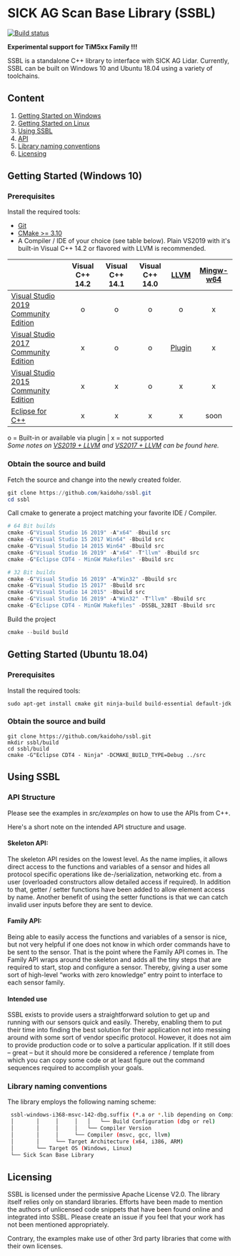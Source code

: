 # SICK AG Scan Base Library (SSBL)
[![Build status](https://ci.appveyor.com/api/projects/status/9gopgyqbnf6xt5pq?svg=true)](https://ci.appveyor.com/project/Kaidoho/ssbl/branch/master)

<b> Experimental support for TiM5xx Family !!! </b>

SSBL is a standalone C++ library to interface with SICK AG Lidar. Currently, SSBL can be built on Windows 10 and Ubuntu 18.04 using a variety of toolchains.  


## Content

1. [Getting Started on Windows](#Getting-Started-(Windows-10))
1. [Getting Started on Linux](#Getting-Started-(Ubuntu-18.04))
2. [Using SSBL](#Using-SSBL)
  1. [API](#API)
  2. [Library naming conventions](#Library-naming-conventions)
3. [Licensing](#Licensing)  


## Getting Started (Windows 10)

### Prerequisites

Install the required tools:

* [Git](https://git-scm.com/download/win)
* [CMake >= 3.10](https://cmake.org/download)
* A Compiler / IDE of your choice (see table below). Plain VS2019 with it's built-in Visual C++ 14.2 or flavored with LLVM is recommended.

|                                   | Visual C++  14.2 | Visual C++  14.1 | Visual C++  14.0 | [LLVM](https://llvm.org) | [Mingw-w64](https://mingw-w64.org/doku.php) |
|--------------------------------------|:----------------:|:----------------:|:----------------:|:------:|:-----------:|
| [Visual Studio 2019 Community Edition](https://visualstudio.microsoft.com) |         o        |         o        |         o        |   o  |     x     |
| [Visual Studio 2017 Community Edition](https://visualstudio.microsoft.com)  |         x        |         o        |         o        |   [Plugin](https://marketplace.visualstudio.com/items?itemName=LLVMExtensions.llvm-toolchain)  |     x     |
| [Visual Studio 2015 Community Edition](https://visualstudio.microsoft.com)  |         x        |         x        |         o        |   x  |     x     |
| [Eclipse for C++](https://www.eclipse.org/downloads/)                              |         x        |         x        |         x        |   x  |   soon   |



o = Built-in or available via plugin | x = not supported     
*Some notes on [VS2019 + LLVM](https://devblogs.microsoft.com/cppblog/clang-llvm-support-in-visual-studio) and [VS2017 + LLVM](https://marketplace.visualstudio.com/items?itemName=LLVMExtensions.llvm-toolchain) can be found here.*


### Obtain the source and build
Fetch the source and change into the newly created folder.
```powershell
git clone https://github.com/kaidoho/ssbl.git
cd ssbl
```
Call cmake to generate a project matching your favorite IDE / Compiler.
```powershell
# 64 Bit builds
cmake -G"Visual Studio 16 2019" -A"x64" -Bbuild src            
cmake -G"Visual Studio 15 2017 Win64" -Bbuild src                
cmake -G"Visual Studio 14 2015 Win64" -Bbuild src                
cmake -G"Visual Studio 16 2019" -A"x64" -T"llvm" -Bbuild src       
cmake -G"Eclipse CDT4 - MinGW Makefiles" -Bbuild src                            

# 32 Bit builds
cmake -G"Visual Studio 16 2019" -A"Win32" -Bbuild src
cmake -G"Visual Studio 15 2017" -Bbuild src
cmake -G"Visual Studio 14 2015" -Bbuild src
cmake -G"Visual Studio 16 2019" -A"Win32" -T"llvm" -Bbuild src
cmake -G"Eclipse CDT4 - MinGW Makefiles" -DSSBL_32BIT -Bbuild src
```
Build the project
```powershell
cmake --build build
```

## Getting Started (Ubuntu 18.04)

### Prerequisites

Install the required tools:

```console
sudo apt-get install cmake git ninja-build build-essential default-jdk
```

### Obtain the source and build
```console
git clone https://github.com/kaidoho/ssbl.git
mkdir ssbl/build
cd ssbl/build
cmake -G"Eclipse CDT4 - Ninja" -DCMAKE_BUILD_TYPE=Debug ../src
```

## Using SSBL

### API Structure
Please see the examples in *src/examples* on how to use the APIs from C++.

Here's a short note on the intended API structure and usage.

#### Skeleton API:
The skeleton API resides on the lowest level. As the name implies, it allows direct access to the functions and variables of a sensor and hides all protocol specific operations like de-/serialization, networking etc. from a user (overloaded constructors allow detailed access if required). In addition to that, getter / setter functions have been added to allow element access by name. Another benefit of using the setter functions is that we can catch invalid user inputs before they are sent to device.
#### Family API:
Being able to easily access the functions and variables of a sensor is nice, but not very helpful if one does not know in which order commands have to be sent to the sensor. That is the point where the Family API comes in. The Family API wraps around the skeleton and adds all the tiny steps that are required to start, stop and configure a sensor. Thereby, giving a user some sort of high-level “works with zero knowledge” entry point to interface to each sensor family.
#### Intended use
SSBL exists to provide users a straightforward solution to get up and running with our sensors quick and easily. Thereby, enabling them to put their time into finding the best solution for their application not into messing around with some sort of vendor specific protocol. However, it does not aim to provide production code or to solve a particular application. If it still does – great – but it should more be considered a reference / template from which you can copy some code or at least figure out the command sequences required to accomplish your goals.


### Library naming conventions
The library employs the following naming scheme:
```bash
 ssbl-windows-i368-msvc-142-dbg.suffix (*.a or *.lib depending on Compiler)
 │       │     │     │   │   └── Build Configuration (dbg or rel)
 │       │     │     │   └── Compiler Version  
 │       │     │     └── Compiler (msvc, gcc, llvm)
 │       │     └── Target Architecture (x64, i386, ARM)
 │       └── Target OS (Windows, Linux)
 └── Sick Scan Base Library
 ```




## Licensing

SSBL is licensed under the permissive Apache License V2.0. The library itself relies only on standard libraries. Efforts have been made to mention the authors of unlicensed code snippets that have been found online and integrated into SSBL. Please create an issue if you feel that your work has not been mentioned appropriately.  

Contrary, the examples make use of other 3rd party libraries that come with their own licenses.
